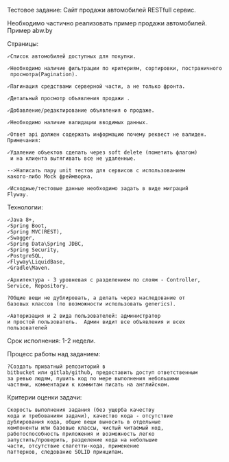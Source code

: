 Тестовое задание: Сайт продажи автомобилей RESTfull сервис.  

Необходимо частично реализовать пример 
продажи автомобилей. Пример abw.by 

Страницы:

    ✓Список автомобилей доступных для покупки. 

    ✓Необходимо наличие фильтрации по критериям, сортировки, постраничного 
     просмотра(Pagination). 

    ✓Пагинация средствами серверной части, а не только фронта.  

    ✓Детальный просмотр объявления продажи . 

    ✓Добавление/редактирование объявления о продаже. 

    ✓Необходимо наличие валидации вводимых данных. 

    ✓Ответ api должен содержать информацию почему реквест не валиден. 
    Примечания:  

    ✓Удаление объектов сделать через soft delete (пометить флагом) 
     и на клиента вытягивать все не удаленные.  

    -->Написать пару unit тестов для сервисов с использованием 
    какого-либо Mock фреймворка.  

    ✓Исходные/тестовые данные необходимо задать в виде миграций 
    Flyway.   

Технологии:

    ✓Java 8+, 
    ✓Spring Boot, 
    ✓Spring MVC(REST), 
    ✓Swagger, 
    ✓Spring Data\Spring JDBC,
    ✓Spring Security,
    ✓PostgreSQL,  
    ✓Flyway\LiquidBase,
    ✓Gradle\Maven.  

    ✓Архитектура - 3 уровневая с разделением по слоям - Controller, 
    Service, Repository. 

    ?Общие вещи не дублировать, а делать через наследование от 
    базовых классов (по возможности использовать generics).  

    ✓Авторизация и 2 вида пользователей: администратор 
    и простой пользователь.  Админ видит все объявления и всех 
    пользователей    

Срок исполнения: 1-2 недели.    

Процесс работы над заданием:  

    ?Создать приватный репозиторий в 
    bitbucket или gitlab/github, предоставить доступ ответственным 
    за ревью людям, пушить код по мере выполнения небольшими 
    частями, комментарии к коммитам писать на английском. 


Критерии оценки задачи:    

    Скорость выполнения задания (без ущерба качеству 
    кода и требованиям задачи), качество кода - отсутствие 
    дублирования кода, общие вещи выносить в отдельные 
    компоненты или базовые классы, чистый читаемый код, 
    работоспособность приложения и возможность легко 
    запустить/проверить, разделение кода на небольшие 
    части, отсутствие спагетти-кода, применение 
    паттернов, следование SOLID принципам.